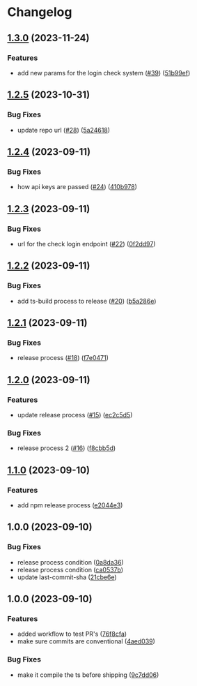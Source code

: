 # Changelog

## [1.3.0](https://github.com/joshghent/loginllama.js/compare/v1.2.5...v1.3.0) (2023-11-24)


### Features

* add new params for the login check system ([#39](https://github.com/joshghent/loginllama.js/issues/39)) ([51b99ef](https://github.com/joshghent/loginllama.js/commit/51b99efbabfc10b72cb3c556df26c59b153ca970))

## [1.2.5](https://github.com/joshghent/loginllama.js/compare/v1.2.4...v1.2.5) (2023-10-31)


### Bug Fixes

* update repo url ([#28](https://github.com/joshghent/loginllama.js/issues/28)) ([5a24618](https://github.com/joshghent/loginllama.js/commit/5a24618b3e401a8ca80fcb1e650d4058b5c7a3a0))

## [1.2.4](https://github.com/joshghent/loginllama.js/compare/v1.2.3...v1.2.4) (2023-09-11)


### Bug Fixes

* how api keys are passed ([#24](https://github.com/joshghent/loginllama.js/issues/24)) ([410b978](https://github.com/joshghent/loginllama.js/commit/410b9780ce235923dfa582b99ba3039db6fa5da5))

## [1.2.3](https://github.com/joshghent/loginllama.js/compare/v1.2.2...v1.2.3) (2023-09-11)


### Bug Fixes

* url for the check login endpoint ([#22](https://github.com/joshghent/loginllama.js/issues/22)) ([0f2dd97](https://github.com/joshghent/loginllama.js/commit/0f2dd97bdda13a561629874fbf429c93ca6be4c2))

## [1.2.2](https://github.com/joshghent/loginllama.js/compare/v1.2.1...v1.2.2) (2023-09-11)


### Bug Fixes

* add ts-build process to release ([#20](https://github.com/joshghent/loginllama.js/issues/20)) ([b5a286e](https://github.com/joshghent/loginllama.js/commit/b5a286e31712bf8c97771a2fa38e3f2054c66736))

## [1.2.1](https://github.com/joshghent/loginllama.js/compare/v1.2.0...v1.2.1) (2023-09-11)


### Bug Fixes

* release process ([#18](https://github.com/joshghent/loginllama.js/issues/18)) ([f7e0471](https://github.com/joshghent/loginllama.js/commit/f7e0471e006fffeb1ec676eeb026b29945c9af5a))

## [1.2.0](https://github.com/joshghent/loginllama.js/compare/v1.1.0...v1.2.0) (2023-09-11)


### Features

* update release process ([#15](https://github.com/joshghent/loginllama.js/issues/15)) ([ec2c5d5](https://github.com/joshghent/loginllama.js/commit/ec2c5d5e129646aefab3844aa6dcae3a32a0b347))


### Bug Fixes

* release process 2 ([#16](https://github.com/joshghent/loginllama.js/issues/16)) ([f8cbb5d](https://github.com/joshghent/loginllama.js/commit/f8cbb5d8bfebb166388d1ccc72a5b754287cf569))

## [1.1.0](https://github.com/joshghent/loginllama.js/compare/v1.0.0...v1.1.0) (2023-09-10)


### Features

* add npm release process ([e2044e3](https://github.com/joshghent/loginllama.js/commit/e2044e360e5fdfbf52ece8209d6737060698541b))

## 1.0.0 (2023-09-10)


### Bug Fixes

* release process condition ([0a8da36](https://github.com/joshghent/loginllama.js/commit/0a8da363a2d1cc80b46d69175d4870c4668ddbb1))
* release process condition ([ca0537b](https://github.com/joshghent/loginllama.js/commit/ca0537b50d6f2a1c3cbd205bf4768947d2bb83dc))
* update last-commit-sha ([21cbe6e](https://github.com/joshghent/loginllama.js/commit/21cbe6e06fb564a21c259735c70fcccfc5042913))

## 1.0.0 (2023-09-10)


### Features

* added workflow to test PR's ([76f8cfa](https://www.github.com/joshghent/loginllama.js/commit/76f8cfacb0f018ae2e78029e5b65dda17ea6fb07))
* make sure commits are conventional ([4aed039](https://www.github.com/joshghent/loginllama.js/commit/4aed03971d9bae4877d40dfd19a225b14fb52a00))


### Bug Fixes

* make it compile the ts before shipping ([9c7dd06](https://www.github.com/joshghent/loginllama.js/commit/9c7dd0613ffaac41b0e3bba749b4af38bf7831eb))

